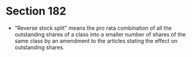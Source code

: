 # Section 182

- “Reverse stock split” means the pro rata combination of all the outstanding shares of a class into a smaller number of shares of the same class by an amendment to the articles stating the effect on outstanding shares.